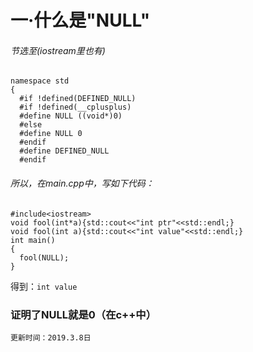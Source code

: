 # 一·什么是"NULL"
######  节选至<cstdio>(iostream里也有)
```
namespace std
{
  #if !defined(DEFINED_NULL)
  #if !defined(__cplusplus)
  #define NULL ((void*)0)
  #else
  #define NULL 0
  #endif
  #define DEFINED_NULL
  #endif
```
######  所以，在main.cpp中，写如下代码：
```
#include<iostream>
void fool(int*a){std::cout<<"int ptr"<<std::endl;}
void fool(int a){std::cout<<"int value"<<std::endl;}
int main()
{
  fool(NULL);
}
```
得到：`int value`
### 证明了NULL就是0（在c++中）
`更新时间：2019.3.8日`
